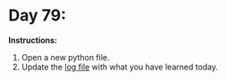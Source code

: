 # Day 79: 
**Instructions:** 
1. Open a new python file.
2. Update the [log file](../../log.md) with what you have learned today.
